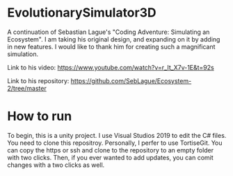 # EvolutionarySimulator3D
A continuation of Sebastian Lague's "Coding Adventure: Simulating an Ecosystem". I am taking his original design, and expanding on it by adding in new features. I would like to thank him for creating such a magnificant simulation. 

Link to his video: https://www.youtube.com/watch?v=r_It_X7v-1E&t=92s

Link to his repository: https://github.com/SebLague/Ecosystem-2/tree/master

# How to run
To begin, this is a unity project. I use Visual Studios 2019 to edit the C# files. You need to clone this repositroy. Personally, I perfer to use TortiseGit. You can copy the https or ssh and clone to the repository to an empty folder with two clicks. Then, if you ever wanted to add updates, you can comit changes with a two clicks as well.
